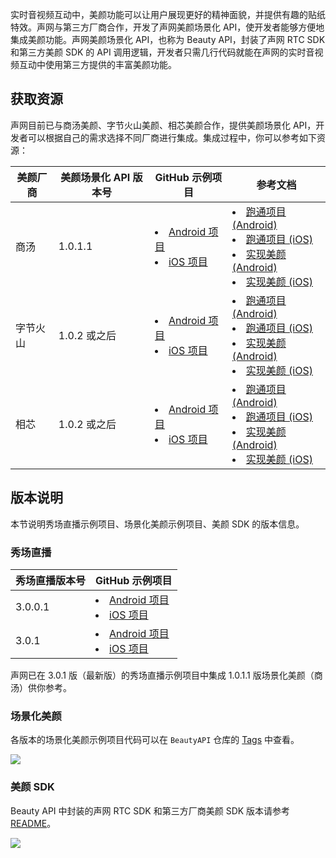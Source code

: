 实时音视频互动中，美颜功能可以让用户展现更好的精神面貌，并提供有趣的贴纸特效。声网与第三方厂商合作，开发了声网美颜场景化 API，使开发者能够方便地集成美颜功能。声网美颜场景化 API，也称为 Beauty API，封装了声网 RTC SDK 和第三方美颜 SDK 的 API 调用逻辑，开发者只需几行代码就能在声网的实时音视频互动中使用第三方提供的丰富美颜功能。

## 获取资源

声网目前已与商汤美颜、字节火山美颜、相芯美颜合作，提供美颜场景化 API，开发者可以根据自己的需求选择不同厂商进行集成。集成过程中，你可以参考如下资源：

|美颜厂商 | 美颜场景化 API 版本号 |GitHub 示例项目 | 参考文档 |
|-----|-----------|---------------|------------|
| 商汤     | 1.0.1.1| <li>[Android 项目](https://github.com/AgoraIO-Community/BeautyAPI/tree/1.0.1.1/Android)</li><li>[iOS 项目](https://github.com/AgoraIO-Community/BeautyAPI/tree/1.0.1.1/iOS)</li>            | <li>[跑通项目 (Android)](./beauty_run_github_project_sensetime_android)</li><li>[跑通项目 (iOS)](./beauty_run_github_project_sensetime_ios)</li><li>[实现美颜 (Android)](./beauty_integration_sensetime_android)</li><li>[实现美颜 (iOS)](./beauty_integration_sensetime_android)</li>         |
| 字节火山     |1.0.2 或之后| <li>[Android 项目](https://github.com/AgoraIO-Community/BeautyAPI/tree/main/Android)</li><li>[iOS 项目](https://github.com/AgoraIO-Community/BeautyAPI/tree/main/iOS)</li>               |  <li>[跑通项目 (Android)](./beauty_run_github_project_bytedance_android)</li><li>[跑通项目 (iOS)](./beauty_run_github_project_bytedance_ios)</li><li>[实现美颜 (Android)](./beauty_integration_bytedance_android)</li><li>[实现美颜 (iOS)](./beauty_integration_bytedance_android)</li>          |
| 相芯     |1.0.2 或之后|  <li>[Android 项目](https://github.com/AgoraIO-Community/BeautyAPI/tree/main/Android)</li><li>[iOS 项目](https://github.com/AgoraIO-Community/BeautyAPI/tree/main/iOS)</li>               |  <li>[跑通项目 (Android)](./beauty_run_github_project_faceunity_android)</li><li>[跑通项目 (iOS)](./beauty_run_github_project_faceunity_ios)</li><li>[实现美颜 (Android)](./beauty_integration_faceunity_android)</li><li>[实现美颜 (iOS)](./beauty_integration_faceunity_android)</li>          |


## 版本说明

本节说明秀场直播示例项目、场景化美颜示例项目、美颜 SDK 的版本信息。

### 秀场直播

|秀场直播版本号| GitHub 示例项目 |
|-----|--------|
| 3.0.0.1    |  <li>[Android 项目](https://github.com/AgoraIO-Usecase/agora-ent-scenarios/tree/v3.0.0.1-all-Android/Android/scenes/show)</li><li>[iOS 项目](https://github.com/AgoraIO-Usecase/agora-ent-scenarios/tree/v3.0.0-all-iOS/iOS/AgoraEntScenarios/Scenes/Show)</li>     |
| 3.0.1    | <li>[Android 项目](https://github.com/AgoraIO-Usecase/agora-ent-scenarios/tree/feat/scene/all_android_3.0.1/Android/scenes/show)</li><li>[iOS 项目](https://github.com/AgoraIO-Usecase/agora-ent-scenarios/tree/feat/scene/all_ios_3.0.1/iOS/AgoraEntScenarios/Scenes/Show)</li>       |

<div class="alert note">声网已在 3.0.1 版（最新版）的秀场直播示例项目中集成 1.0.1.1 版场景化美颜（商汤）供你参考。</div>

### 场景化美颜

各版本的场景化美颜示例项目代码可以在 `BeautyAPI` 仓库的 [Tags](https://github.com/AgoraIO-Community/BeautyAPI/tags) 中查看。

![](https://web-cdn.agora.io/docs-files/1694426614022)

### 美颜 SDK

Beauty API 中封装的声网 RTC SDK 和第三方厂商美颜 SDK 版本请参考 [README](https://github.com/AgoraIO-Community/BeautyAPI/blob/main/README.zh)。

![](https://web-cdn.agora.io/docs-files/1694425497610)